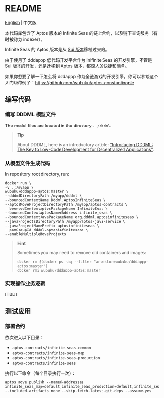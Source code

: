 # README

[English](./README.md) | 中文版

本代码库包含了 Aptos 版本的 Infinite Seas 的链上合约，以及链下查询服务（有时被称为 indexer）。

Infinite Seas 的 Aptos 版本是从 [Sui 版本](https://github.com/InfiniteSeas/sui-infinite-seas)移植过来的。

由于使用了 dddappp 低代码开发平台作为 Inifinite Seas 的开发引擎，不管是 Sui 版本的开发，还是迁移到 Aptos 版本，都惊人的快捷和简单。

如果你想要了解一下怎么将 dddappp 作为全链游戏的开发引擎，你可以参考这个入门级的例子：https://github.com/wubuku/aptos-constantinople


## 编写代码

### 编写 DDDML 模型文件

The model files are located in the directory `. /dddml`.

> **Tip**
>
> About DDDML, here is an introductory article: ["Introducing DDDML: The Key to Low-Code Development for Decentralized Applications"](https://github.com/wubuku/Dapp-LCDP-Demo/blob/main/IntroducingDDDML.md).


### 从模型文件生成代码

In repository root directory, run:

```shell
docker run \
-v .:/myapp \
wubuku/dddappp-aptos:master \
--dddmlDirectoryPath /myapp/dddml \
--boundedContextName Dddml.AptosInfiniteSeas \
--aptosMoveProjectDirectoryPath /myapp/aptos-contracts \
--boundedContextAptosPackageName InfiniteSeas \
--boundedContextAptosNamedAddress infinite_seas \
--boundedContextJavaPackageName org.dddml.aptosinfiniteseas \
--javaProjectsDirectoryPath /myapp/aptos-java-service \
--javaProjectNamePrefix aptosinfiniteseas \
--pomGroupId dddml.aptosinfiniteseas \
--enableMultipleMoveProjects
```

> **Hint**
>
> Sometimes you may need to remove old containers and images:
>
> ```shell
> docker rm $(docker ps -aq --filter "ancestor=wubuku/dddappp-aptos:master")
> docker rmi wubuku/dddappp-aptos:master
> ```

### 实现操作业务逻辑

[TBD]

## 测试应用


### 部署合约

依次进入以下目录：

* `aptos-contracts/infinite-seas-common`
* `aptos-contracts/infinite-seas-map`
* `aptos-contracts/infinite-seas-production`
* `aptos-contracts/infinite-seas`

执行以下命令（每个目录执行一次）：

```shell
aptos move publish --named-addresses infinite_seas_map=default,infinite_seas_production=default,infinite_seas_common=default,infinite_seas=default --included-artifacts none --skip-fetch-latest-git-deps --assume-yes
```

